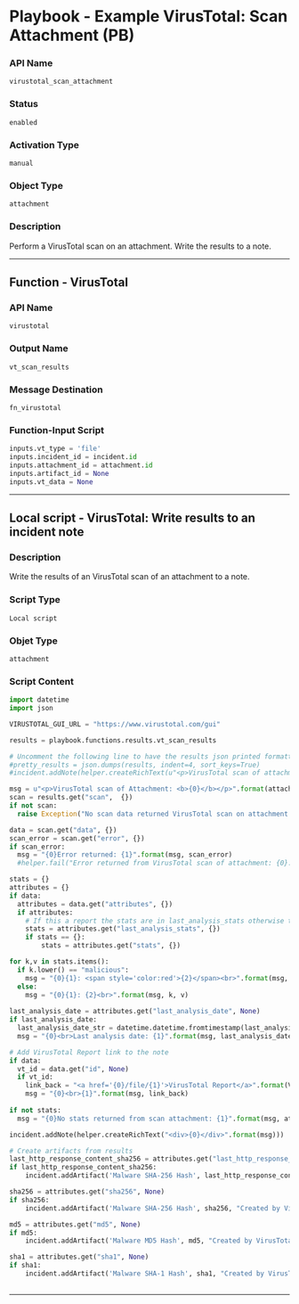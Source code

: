 <!--
    DO NOT MANUALLY EDIT THIS FILE
    THIS FILE IS AUTOMATICALLY GENERATED WITH resilient-sdk codegen
    Generated with resilient-sdk v49.0.4368
-->

# Playbook - Example VirusTotal: Scan Attachment (PB)

### API Name
`virustotal_scan_attachment`

### Status
`enabled`

### Activation Type
`manual`

### Object Type
`attachment`

### Description
Perform a VirusTotal scan on an attachment.  Write the results to a note.


---
## Function - VirusTotal

### API Name
`virustotal`

### Output Name
`vt_scan_results`

### Message Destination
`fn_virustotal`

### Function-Input Script
```python
inputs.vt_type = 'file'
inputs.incident_id = incident.id
inputs.attachment_id = attachment.id
inputs.artifact_id = None
inputs.vt_data = None
```

---

## Local script - VirusTotal: Write results to an incident note

### Description
Write the results of an VirusTotal scan of an attachment to a note.

### Script Type
`Local script`

### Objet Type
`attachment`

### Script Content
```python
import datetime
import json

VIRUSTOTAL_GUI_URL = "https://www.virustotal.com/gui"

results = playbook.functions.results.vt_scan_results

# Uncomment the following line to have the results json printed formatted to a note.
#pretty_results = json.dumps(results, indent=4, sort_keys=True)
#incident.addNote(helper.createRichText(u"<p>VirusTotal scan of attachment: {0}</p><div>{1}</div>".format(attachment.name, pretty_results)))

msg = u"<p>VirusTotal scan of Attachment: <b>{0}</b></p>".format(attachment.name)
scan = results.get("scan",  {})
if not scan:
  raise Exception("No scan data returned VirusTotal scan on attachment: {0}".format(attachment.name))   

data = scan.get("data", {})
scan_error = scan.get("error", {})
if scan_error:
  msg = "{0}Error returned: {1}".format(msg, scan_error)
  #helper.fail("Error returned from VirusTotal scan of attachment: {0}: {1}".format(attachment.name, scan_error))

stats = {}
attributes = {}
if data:
  attributes = data.get("attributes", {})
  if attributes:
    # If this a report the stats are in last_analysis_stats otherwise they are in stats
    stats = attributes.get("last_analysis_stats", {})
    if stats == {}:
	    stats = attributes.get("stats", {})

for k,v in stats.items():
  if k.lower() == "malicious":
    msg = "{0}{1}: <span style='color:red'>{2}</span><br>".format(msg, k, v)
  else:
    msg = "{0}{1}: {2}<br>".format(msg, k, v)
    
last_analysis_date = attributes.get("last_analysis_date", None)
if last_analysis_date:
  last_analysis_date_str = datetime.datetime.fromtimestamp(last_analysis_date).strftime('%Y-%b-%d %H:%M:%S')
  msg = "{0}<br>Last analysis date: {1}".format(msg, last_analysis_date_str)

# Add VirusTotal Report link to the note
if data:
  vt_id = data.get("id", None)
  if vt_id:
    link_back = "<a href='{0}/file/{1}'>VirusTotal Report</a>".format(VIRUSTOTAL_GUI_URL, vt_id)
    msg = "{0}<br>{1}".format(msg, link_back)
    
if not stats:
  msg = "{0}No stats returned from scan attachment: {1}".format(msg, attachment.name)  

incident.addNote(helper.createRichText("<div>{0}</div>".format(msg)))

# Create artifacts from results
last_http_response_content_sha256 = attributes.get("last_http_response_content_sha256", None)
if last_http_response_content_sha256:
    incident.addArtifact('Malware SHA-256 Hash', last_http_response_content_sha256, "Created by VirusTotal scan of attachment {0}".format(attachment.name))

sha256 = attributes.get("sha256", None) 
if sha256:
    incident.addArtifact('Malware SHA-256 Hash', sha256, "Created by VirusTotal scan of of attachment {0}".format(attachment.name))

md5 = attributes.get("md5", None)
if md5:
    incident.addArtifact('Malware MD5 Hash', md5, "Created by VirusTotal scan of of attachment {0}".format(attachment.name))

sha1 = attributes.get("sha1", None)
if sha1:
    incident.addArtifact('Malware SHA-1 Hash', sha1, "Created by VirusTotal scan of of attachment {0}".format(attachment.name))
    

```

---
